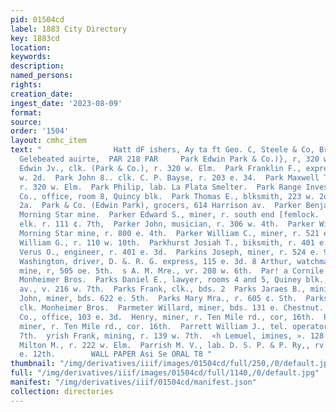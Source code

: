```yaml
---
pid: 01504cd
label: 1883 City Directory
key: 1883cd
location: 
keywords: 
description: 
named_persons: 
rights: 
creation_date: 
ingest_date: '2023-08-09'
format: 
source: 
order: '1504'
layout: cmhc_item
text: "                Hatt dF ishers, Ay ta ft Geo. C, Steele & Co, Brows a vrisws
  Gelebeated auirte,  PAR 218 PAR     Park Edwin Park & Co.)}, r, 320 w. Elm.  Park
  Edwin Jv., clk. (Park & Co.), r. 320 w. Elm.  Park Franklin F., expresaman, r. 227
  w. 2d.  Park John 8.. clk. C. P. Bayse, r. 203 e. 34.  Park Maxwell T., grocer,
  r. 320 w. Elm.  Park Philip, lab. La Plata Smelter.  Park Range Investment and Mining
  Co., office, room 8, Quincy blk.  Park Thomas E., blksmith, 223 w. 2d., r. 227 w.
  2a.  Park & Co. (Edwin Park), grocers, 614 Harrison av.  Parker Benjamin, timberman,
  Morning Star mine.  Parker Edward S., miner, r. south end [femlock.  Parker Forbes,
  elk. r. 111 ¢. 7th,  Parker John, musician, r. 306 w. 4th.  Parker William, bikemith,
  Morning Star mine, r. 800 e. 4th.  Parker William C., miner, r. 521 e. 10th.  Parker
  William G., r. 110 w. 10th.  Parkhurst Josiah T., biksmith, r. 401 e. 3d.  Parkburst
  Verus O., engineer, r. 401 e. 3d.  Parkins Joseph, miner, r. 524 e. 9th.  Barking
  Washington, driver, D. &. R. G. express, 115 e. 3d. 8 Arthur, watchman, R, E. Lee
  mine, r, 505 oe. 5th.  s A. M. Mre., vr. 208 w. 6th.  Par! a Cornile Miss, elk.
  Monheimer Bros.  Parks Daniel E., lawyer, rooms 4 and 5, Quiney blk., 414 Har rison
  av., v. 216 w. 7th.  Parks Frank, clk., bds. 2  Parks Jaraes B., mining,  Parks
  John, miner, bds. 622 e. 5th.  Parks Mary Mra., r. 605 ¢. Sth.  Parks Willic Miss,
  clk. Monheimer Bros.  Parmeter Willard, miner, bds. 131 e. Chestnut.  Parnell Miuing
  Co., office, 103 e. 3d.  Henry, miner, r. Ten Mile rd., cor, 16th.  Parr William,
  miner, r. Ten Mile rd., cor. 16th.  Parrett William J., tel. operator, rv. 130 e.
  7th.  yrish Frank, mining, r. 139 w. 7th.  «h Lemuel, imines, ». 128 e. 12th.  sh
  Milton M., r. 222 w. Elm.  Parrish M. V., lab. D. S. P. & P. Ry,, rv.                                        130
  e. 12th.        WALL PAPER Asi Se ORAL T8 "
thumbnail: "/img/derivatives/iiif/images/01504cd/full/250,/0/default.jpg"
full: "/img/derivatives/iiif/images/01504cd/full/1140,/0/default.jpg"
manifest: "/img/derivatives/iiif/01504cd/manifest.json"
collection: directories
---
```

